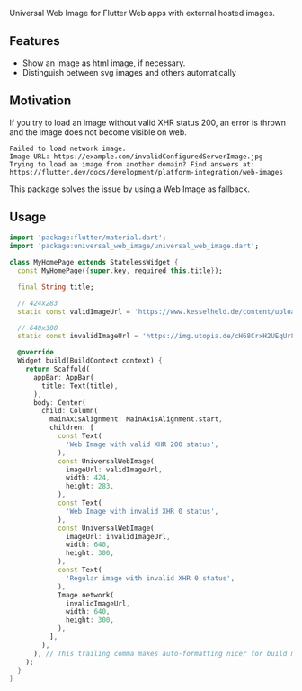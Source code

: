 <!--
This README describes the package. If you publish this package to pub.dev,
this README's contents appear on the landing page for your package.

For information about how to write a good package README, see the guide for
[writing package pages](https://dart.dev/guides/libraries/writing-package-pages).

For general information about developing packages, see the Dart guide for
[creating packages](https://dart.dev/guides/libraries/create-library-packages)
and the Flutter guide for
[developing packages and plugins](https://flutter.dev/developing-packages).
-->

Universal Web Image for Flutter Web apps with external hosted images.

## Features

* Show an image as html image, if necessary.
* Distinguish between svg images and others automatically

## Motivation

If you try to load an image without valid XHR status 200, an error is thrown and the image does not
become visible on web.

```
Failed to load network image.
Image URL: https://example.com/invalidConfiguredServerImage.jpg
Trying to load an image from another domain? Find answers at:
https://flutter.dev/docs/development/platform-integration/web-images
```

This package solves the issue by using a Web Image as fallback.

## Usage

```dart
import 'package:flutter/material.dart';
import 'package:universal_web_image/universal_web_image.dart';

class MyHomePage extends StatelessWidget {
  const MyHomePage({super.key, required this.title});

  final String title;

  // 424x283
  static const validImageUrl = 'https://www.kesselheld.de/content/uploads/2018/09/durchschnittliche-heizkosten.jpg';

  // 640x300
  static const invalidImageUrl = 'https://img.utopia.de/cH68CrxH2UEqUr8eVAWC-BCgXoU=/640x300/https://utopia.de/app/uploads/2019/02/richtig-heizen-wpb-ivan-kruk-ri-190820-1280x720.jpg';

  @override
  Widget build(BuildContext context) {
    return Scaffold(
      appBar: AppBar(
        title: Text(title),
      ),
      body: Center(
        child: Column(
          mainAxisAlignment: MainAxisAlignment.start,
          children: [
            const Text(
              'Web Image with valid XHR 200 status',
            ),
            const UniversalWebImage(
              imageUrl: validImageUrl,
              width: 424,
              height: 283,
            ),
            const Text(
              'Web Image with invalid XHR 0 status',
            ),
            const UniversalWebImage(
              imageUrl: invalidImageUrl,
              width: 640,
              height: 300,
            ),
            const Text(
              'Regular image with invalid XHR 0 status',
            ),
            Image.network(
              invalidImageUrl,
              width: 640,
              height: 300,
            ),
          ],
        ),
      ), // This trailing comma makes auto-formatting nicer for build methods.
    );
  }
}
```
